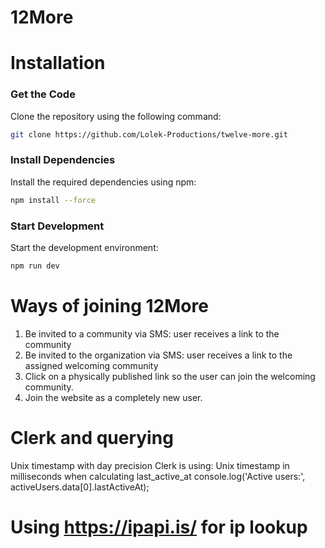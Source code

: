 # 12More

# Installation
### Get the Code
 Clone the repository using the following command:
```bash
git clone https://github.com/Lolek-Productions/twelve-more.git
```
### Install Dependencies
 Install the required dependencies using npm:
```bash
npm install --force
```
### Start Development
 Start the development environment:
```bash
npm run dev
```

# Ways of joining 12More
1. Be invited to a community via SMS: user receives a link to the community
2. Be invited to the organization via SMS: user receives a link to the assigned welcoming community
3. Click on a physically published link so the user can join the welcoming community.
4. Join the website as a completely new user. 

# Clerk and querying
Unix timestamp with day precision
Clerk is using: Unix timestamp in milliseconds when calculating last_active_at
console.log('Active users:', activeUsers.data[0].lastActiveAt);

# Using https://ipapi.is/ for ip lookup


